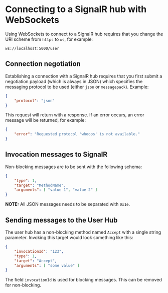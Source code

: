 # Connecting to a SignalR hub with WebSockets

Using WebSockets to connect to a SignalR hub requires that you change the URI scheme from `https` to `ws`, for example:

    ws://localhost:5000/user
	
## Connection negotiation

Establishing a connection with a SignalR hub requires that you first submit a negotiation payload (which is always in JSON) which specifies the messaging protocol to be used (either `json` or `messagepack`). Example:

```json
{
    "protocol": "json"
}
```

This request will return with a response. If an error occurs, an error message will be returned, for example:

```json
{
    "error": "Requested protocol 'whoops' is not available."
}
```

## Invocation messages to SignalR

Non-blocking messages are to be sent with the following schema:

```json
{
    "type": 1,
    "target": "MethodName",
    "arguments": [ "value 1", "value 2" ]
}
```

**NOTE:** All JSON messages needs to be separated with `0x1e`.

## Sending messages to the User Hub

The user hub has a non-blocking method named `Accept` with a single string parameter. Invoking this target would look something like this:

```json
{
    "invocationId": "123",
    "type": 1,
    "target": "Accept",
    "arguments": [ "some value" ]
}
```

The field `invocationId` is used for blocking messages. This can be removed for non-blocking.